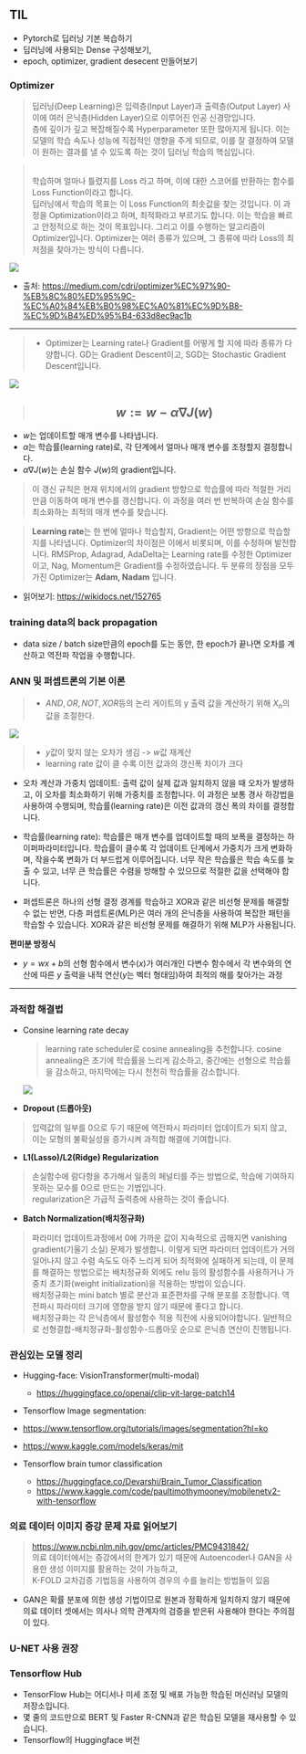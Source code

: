 ## **TIL**
* Pytorch로 딥러닝 기본 복습하기
* 딥러닝에 사용되는 Dense 구성해보기,
* epoch, optimizer, gradient desecent 만들어보기

### **Optimizer**
> 딥러닝(Deep Learning)은 입력층(Input Layer)과 출력층(Output Layer) 사이에 여러 은닉층(Hidden Layer)으로 이루어진 인공 신경망입니다.<br>
층에 깊이가 깊고 복잡해질수록 Hyperparameter 또한 많아지게 됩니다. 이는 모델의 학습 속도나 성능에 직접적인 영향을 주게 되므로, 이를 잘 결정하여 모델이 원하는 결과를 낼 수 있도록 하는 것이 딥러닝 학습의 핵심입니다.

 > <br> 학습하며 얼마나 틀렸지를 Loss 라고 하며, 이에 대한 스코어를 반환하는 함수를 Loss Function이라고 합니다.<br>
딥러닝에서 학습의 목표는 이 Loss Function의 최솟값을 찾는 것입니다. 이 과정을 Optimization이라고 하며, 최적화라고 부르기도 합니다. 이는 학습을 빠르고 안정적으로 하는 것이 목표입니다.
그리고 이를 수행하는 알고리즘이 Optimizer입니다. Optimizer는 여러 종류가 있으며, 그 종류에 따라 Loss의 최저점을 찾아가는 방식이 다릅니다.

<img src = "https://miro.medium.com/v2/resize:fit:640/format:webp/1*Y2KPVGrVX9MQkeI8Yjy59Q.gif">

* 출처: https://medium.com/cdri/optimizer%EC%97%90-%EB%8C%80%ED%95%9C-%EC%A0%84%EB%B0%98%EC%A0%81%EC%9D%B8-%EC%9D%B4%ED%95%B4-633d8ec9ac1b

---

> * Optimizer는 Learning rate나 Gradient를 어떻게 할 지에 따라 종류가 다양합니다.
GD는 Gradient Descent이고, SGD는 Stochastic Gradient Descent입니다.

<img src = "https://miro.medium.com/v2/resize:fit:720/format:webp/1*YcOyk3IkjRW1LZLxiVWUnQ.png">

> ## $$w:=w−α∇J(w)$$


*   $w$는 업데이트할 매개 변수를 나타냅니다.
*   $α$는 학습률(learning rate)로, 각 단계에서 얼마나 매개 변수를 조정할지 결정합니다.
*   $α∇J(w)$는 손실 함수 $J(w)$의 gradient입니다.

> 이 갱신 규칙은 현재 위치에서의 gradient 방향으로 학습률에 따라 적절한 거리만큼 이동하여 매개 변수를 갱신합니다. 이 과정을 여러 번 반복하여 손실 함수를 최소화하는 최적의 매개 변수를 찾습니다.

> **Learning rate**는 한 번에 얼마나 학습할지, Gradient는 어떤 방향으로 학습할지를 나타냅니다. Optimizer의 차이점은 이에서 비롯되며, 이를 수정하며 발전합니다.
RMSProp, Adagrad, AdaDelta는 Learning rate를 수정한 Optimizer이고, Nag, Momentum은 Gradient를 수정하였습니다.
두 분류의 장점을 모두 가진 Optimizer는 **Adam, Nadam** 입니다.

* 읽어보기: https://wikidocs.net/152765


### **training data의 back propagation**
  * data size / batch size만큼의 epoch를 도는 동안, 한 epoch가 끝나면 오차를 계산하고 역전파 작업을 수행합니다.

### **ANN 및 퍼셉트론의 기본 이론**
>  * $AND, OR, NOT, XOR$등의 논리 게이트의 y 출력 값을 계산하기 위해
$X_n$의 값을 조절한다.
  <img src = "https://blog.kakaocdn.net/dn/c5gUSA/btqVddxpJTc/ENmE5C7wMicrOuB6BqMVlK/img.png">
  
  > * $y$값이 맞지 않는 오차가 생김 -> $w$값 재계산
  > * learning rate 값이 클 수록 이전 값과의 갱신폭 차이가 크다
  
  * 오차 계산과 가중치 업데이트: 출력 값이 실제 값과 일치하지 않을 때 오차가 발생하고, 이 오차를 최소화하기 위해 가중치를 조정합니다. 이 과정은 보통 경사 하강법을 사용하여 수행되며, 학습률(learning rate)은 이전 값과의 갱신 폭의 차이를 결정합니다.
  
  * 학습률(learning rate): 학습률은 매개 변수를 업데이트할 때의 보폭을 결정하는 하이퍼파라미터입니다. 학습률이 클수록 각 업데이트 단계에서 가중치가 크게 변화하며, 작을수록 변화가 더 부드럽게 이루어집니다. 너무 작은 학습률은 학습 속도를 늦출 수 있고, 너무 큰 학습률은 수렴을 방해할 수 있으므로 적절한 값을 선택해야 합니다.
  
  * 퍼셉트론은 하나의 선형 결정 경계를 학습하고 XOR과 같은 비선형 문제를 해결할 수 없는 반면, 다층 퍼셉트론(MLP)은 여러 개의 은닉층을 사용하여 복잡한 패턴을 학습할 수 있습니다. XOR과 같은 비선형 문제를 해결하기 위해 MLP가 사용됩니다.

**편미분 방정식**
  * $y = wx + b$의 선형 함수에서 변수($x$)가 여러개인 다변수 함수에서 각 변수와의 연산에 따른 $y$ 출력을 내적 연산($y$는 벡터 형태임)하여 최적의 해를 찾아가는 과정


---



### **과적합 해결법**

  * Consine learning rate decay
    >  learning rate scheduler로 cosine annealing을 추천합니다. cosine annealing은 초기에 학습률을 느리게 감소하고, 중간에는 선형으로 학습률을 감소하고, 마지막에는 다시 천천히 학습률을 감소합니다.
      <img src = "https://img1.daumcdn.net/thumb/R1280x0/?scode=mtistory2&fname=https%3A%2F%2Fblog.kakaocdn.net%2Fdn%2FYxRW0%2Fbtq1Xg7QvVs%2Ftfw8GcTCcgH7hUMkP1PLMK%2Fimg.png">
  
  * **Dropout (드롭아웃)**
  > 입력값의 일부를 0으로 두기 때문에 역전파시 파라미터 업데이트가 되지 않고, 이는 모형의 불확실성을 증가시켜 과적합 해결에 기여합니다.

  * **L1(Lasso)/L2(Ridge) Regularization**
  > 손실함수에 람다항을 추가해서 일종의 페널티를 주는 방법으로, 학습에 기여하지 못하는 모수를 0으로 만드는 기법입니다. <br>regularization은 가급적 출력층에 사용하는 것이 좋습니다.

  * **Batch Normalization(배치정규화)**
  > 파라미터 업데이트과정에서 0에 가까운 값이 지속적으로 곱해지면 vanishing gradient(기울기 소실) 문제가 발생합니. 이렇게 되면 파라미터 업데이트가 거의 일어나지 않고 수렴 속도도 아주 느리게 되어 최적화에 실패하게 되는데, 이 문제를 해결하는 방법으로는 배치정규화 외에도 relu 등의 활성함수를 사용하거나 가중치 초기화(weight initialization)을 적용하는 방법이 있습니다.<br>배치정규화는 mini batch 별로 분산과 표준편차를 구해 분포를 조정합니다. 역전파시 파라미터 크기에 영향을 받지 않기 때문에 좋다고 합니다.<br> 배치정규화는 각 은닉층에서 활성함수 적용 직전에 사용되어야합니다. 일반적으로 선형결합-배치정규화-활성함수-드롭아웃 순으로 은닉층 연산이 진행됩니다.

### **관심있는 모델 정리**
* Hugging-face: VisionTransformer(multi-modal)
  * https://huggingface.co/openai/clip-vit-large-patch14

* Tensorflow Image segmentation:
 * https://www.tensorflow.org/tutorials/images/segmentation?hl=ko
 * https://www.kaggle.com/models/keras/mit

* Tensorflow brain tumor classification
  * https://huggingface.co/Devarshi/Brain_Tumor_Classification
  * https://www.kaggle.com/code/paultimothymooney/mobilenetv2-with-tensorflow

### 의료 데이터 이미지 증강 문제 자료 읽어보기
> https://www.ncbi.nlm.nih.gov/pmc/articles/PMC9431842/
  <br>의료 데이터에서는 증강에서의 한계가 있기 때문에 Autoencoder나 GAN을 사용한 생성 이미지를 활용하는 것이 가능하고,<br> K-FOLD 교차검증 기법등을 사용하여 경우의 수를 늘리는 방법들이 있음
  * GAN은 확률 분포에 의한 생성 기법이므로 원본과 정확하게 일치하지 않기 때문에 의료 데이터 셋에서는 의사나 의학 관계자의 검증을 받은뒤 사용해야 한다는 주의점이 있다.
  
### **U-NET 사용 권장**

### **Tensorflow Hub**
* TensorFlow Hub는 어디서나 미세 조정 및 배포 가능한 학습된 머신러닝 모델의 저장소입니다.
* 몇 줄의 코드만으로 BERT 및 Faster R-CNN과 같은 학습된 모델을 재사용할 수 있습니다.
* Tensorflow의 Huggingface 버전
